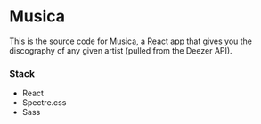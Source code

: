 # Musica
This is the source code for Musica, a React app that gives you the discography of any given artist (pulled from the Deezer API).

### Stack
- React
- Spectre.css
- Sass
